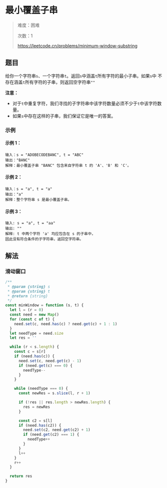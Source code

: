 # 最小覆盖子串

> 难度：困难
>
> 次数：1
>
> https://leetcode.cn/problems/minimum-window-substring

## 题目

给你一个字符串`s`、一个字符串`t`。返回`s`中涵盖`t`所有字符的最小子串。如果`s`中
不存在涵盖`t`所有字符的子串，则返回空字符串`""`

**注意：**

- 对于`t`中重复字符，我们寻找的子字符串中该字符数量必须不少于`t`中该字符数量。
- 如果`s`中存在这样的子串，我们保证它是唯一的答案。

### 示例

#### 示例 1：

```
输入：s = "ADOBECODEBANC", t = "ABC"
输出："BANC"
解释：最小覆盖子串 "BANC" 包含来自字符串 t 的 'A'、'B' 和 'C'。
```

#### 示例 2：

```
输入：s = "a", t = "a"
输出："a"
解释：整个字符串 s 是最小覆盖子串。
```

#### 示例 3：

```
输入: s = "a", t = "aa"
输出: ""
解释: t 中两个字符 'a' 均应包含在 s 的子串中，
因此没有符合条件的子字符串，返回空字符串。
```

## 解法

### 滑动窗口

```javascript
/**
 * @param {string} s
 * @param {string} t
 * @return {string}
 */
const minWindow = function (s, t) {
  let l = (r = 0)
  const need = new Map()
  for (const c of t) {
    need.set(c, need.has(c) ? need.get(c) + 1 : 1)
  }
  let needType = need.size
  let res = ''

  while (r < s.length) {
    const c = s[r]
    if (need.has(c)) {
      need.set(c, need.get(c) - 1)
      if (need.get(c) === 0) {
        needType--
      }
    }

    while (needType === 0) {
      const newRes = s.slice(l, r + 1)

      if (!res || res.length > newRes.length) {
        res = newRes
      }

      const c2 = s[l]
      if (need.has(c2)) {
        need.set(c2, need.get(c2) + 1)
        if (need.get(c2) === 1) {
          needType++
        }
      }
      l++
    }
    r++
  }

  return res
}
```
